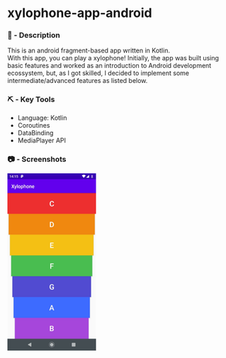 # xylophone-app-android

### 📝 - Description

This is an android fragment-based app written in Kotlin. <br/>
With this app, you can play a xylophone!
Initially, the app was built using basic features and worked as an introduction to Android development ecossystem, but, as I got skilled, I decided to implement some intermediate/advanced features as listed below.

### ⛏️ - Key Tools
- Language: Kotlin
- Coroutines
- DataBinding
- MediaPlayer API

### :camera: - Screenshots
<img src="/screenshots/screenshot1.jpeg" width="200">

